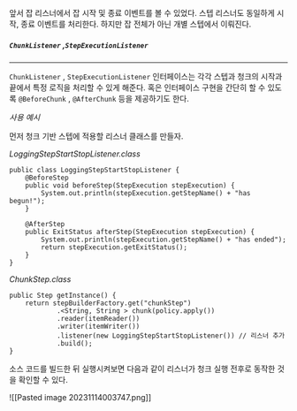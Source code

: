 
앞서 잡 리스너에서 잡 시작 및 종료 이벤트를 볼 수 있었다. 스텝 리스너도 동일하게 시작, 종료 이벤트를 처리한다. 하지만 잡 전체가 아닌 개별 스텝에서 이뤄진다.


##### `ChunkListener` ,`StepExecutionListener`
---
`ChunkListener` , `StepExecutionListener` 인터페이스는 각각 스텝과 청크의 시작과 끝에서 특정 로직을 처리할 수 있게 해준다. 혹은 인터페이스 구현을 간단히 할 수 있도록 `@BeforeChunk` , `@AfterChunk` 등을 제공하기도 한다.


*사용 예시*

먼저 청크 기반 스텝에 적용할 리스너 클래스를 만들자.

*LoggingStepStartStopListener.class* 

```
public class LoggingStepStartStopListener {  
    @BeforeStep  
    public void beforeStep(StepExecution stepExecution) {  
        System.out.println(stepExecution.getStepName() + "has begun!");  
    }  
  
    @AfterStep  
    public ExitStatus afterStep(StepExecution stepExecution) {  
        System.out.println(stepExecution.getStepName() + "has ended");  
        return stepExecution.getExitStatus();  
    }  
}
```



*ChunkStep.class*

```
public Step getInstance() {  
    return stepBuilderFactory.get("chunkStep")  
            .<String, String > chunk(policy.apply())  
            .reader(itemReader())  
            .writer(itemWriter())  
            .listener(new LoggingStepStartStopListener()) // 리스너 추가  
            .build();  
}
```


소스 코드를 빌드한 뒤 실행시켜보면 다음과 같이 리스너가 청크 실행 전후로 동작한 것을 확인할 수 있다.

![[Pasted image 20231114003747.png]]